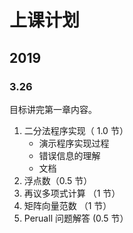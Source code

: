 # 上课计划


## 2019 

### 3.26 

目标讲完第一章内容。

1. 二分法程序实现（ 1.0 节）
    + 演示程序实现过程
    + 错误信息的理解
    + 文档
1. 浮点数（0.5 节）
1. 再议多项式计算 （1 节）
1. 矩阵向量范数 （1 节）
1. Peruall 问题解答 (0.5 节）

